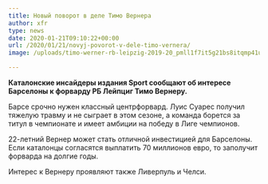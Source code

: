 ```yaml
---
title: Новый поворот в деле Тимо Вернера
author: xfr
type: news
date: 2020-01-21T09:10:22+00:00
url: /2020/01/21/novyj-povorot-v-dele-timo-vernera/
image: /uploads/timo-werner-rb-leipzig-2019-20_pmll1f7it5g21bs8itqmp41ux-e1579597809712.jpg

---
```

**Каталонские инсайдеры издания Sport сообщают об интересе Барселоны к форварду РБ Лейпциг Тимо Вернеру.**

Барсе срочно нужен классный центрфорвард. Луис Суарес получил тяжелую травму и не сыграет в этом сезоне, а команда борется за титул в чемпионате и имеет амбиции на победу в Лиге чемпионов.

22-летний Вернер может стать отличной инвестицией для Барселоны. Если каталонцы согласятся выплатить 70 миллионов евро, то заполучит форварда на долгие годы.

Интерес к Вернеру проявляют также Ливерпуль и Челси.